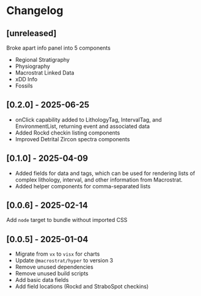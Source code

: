 # Changelog

## [unreleased]

Broke apart info panel into 5 components
- Regional Stratigraphy
- Physiography
- Macrostrat Linked Data
- xDD Info
- Fossils

## [0.2.0] - 2025-06-25

- onClick capability added to LithologyTag, IntervalTag, and EnvironmentList,
  returning event and associated data
- Added Rockd checkin listing components
- Improved Detrital Zircon spectra components

## [0.1.0] - 2025-04-09

- Added fields for data and tags, which can be used for rendering lists of
  complex lithology, interval, and other information from Macrostrat.
- Added helper components for comma-separated lists

## [0.0.6] - 2025-02-14

Add `node` target to bundle without imported CSS

## [0.0.5] - 2025-01-04

- Migrate from `vx` to `visx` for charts
- Update `@macrostrat/hyper` to version 3
- Remove unused dependencies
- Remove unused build scripts
- Add basic data fields
- Add field locations (Rockd and StraboSpot checkins)
